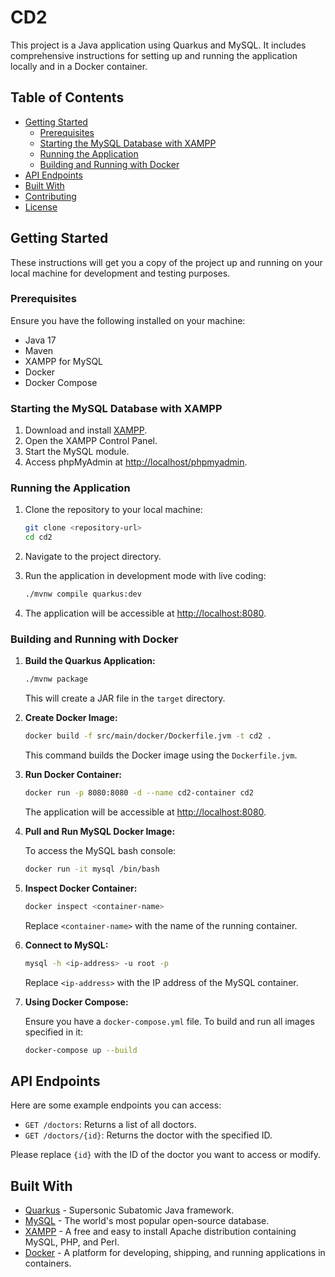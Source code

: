 # CD2

This project is a Java application using Quarkus and MySQL. It includes comprehensive instructions for setting up and running the application locally and in a Docker container. 

## Table of Contents

- [Getting Started](#getting-started)
  - [Prerequisites](#prerequisites)
  - [Starting the MySQL Database with XAMPP](#starting-the-mysql-database-with-xampp)
  - [Running the Application](#running-the-application)
  - [Building and Running with Docker](#building-and-running-with-docker)
- [API Endpoints](#api-endpoints)
- [Built With](#built-with)
- [Contributing](#contributing)
- [License](#license)

## Getting Started

These instructions will get you a copy of the project up and running on your local machine for development and testing purposes.

### Prerequisites

Ensure you have the following installed on your machine:

- Java 17
- Maven
- XAMPP for MySQL
- Docker
- Docker Compose

### Starting the MySQL Database with XAMPP

1. Download and install [XAMPP](https://www.apachefriends.org/index.html).
2. Open the XAMPP Control Panel.
3. Start the MySQL module.
4. Access phpMyAdmin at [http://localhost/phpmyadmin](http://localhost/phpmyadmin).

### Running the Application

1. Clone the repository to your local machine:

    ```bash
    git clone <repository-url>
    cd cd2
    ```

2. Navigate to the project directory.
3. Run the application in development mode with live coding:

    ```bash
    ./mvnw compile quarkus:dev
    ```

4. The application will be accessible at [http://localhost:8080](http://localhost:8080).

### Building and Running with Docker

1. **Build the Quarkus Application:**

    ```bash
    ./mvnw package
    ```

    This will create a JAR file in the `target` directory.

2. **Create Docker Image:**

    ```bash
    docker build -f src/main/docker/Dockerfile.jvm -t cd2 .
    ```

    This command builds the Docker image using the `Dockerfile.jvm`.

3. **Run Docker Container:**

    ```bash
    docker run -p 8080:8080 -d --name cd2-container cd2
    ```

    The application will be accessible at [http://localhost:8080](http://localhost:8080).

4. **Pull and Run MySQL Docker Image:**

    To access the MySQL bash console:

    ```bash
    docker run -it mysql /bin/bash
    ```

5. **Inspect Docker Container:**

    ```bash
    docker inspect <container-name>
    ```

    Replace `<container-name>` with the name of the running container.

6. **Connect to MySQL:**

    ```bash
    mysql -h <ip-address> -u root -p
    ```

    Replace `<ip-address>` with the IP address of the MySQL container.

7. **Using Docker Compose:**

    Ensure you have a `docker-compose.yml` file. To build and run all images specified in it:

    ```bash
    docker-compose up --build
    ```

## API Endpoints

Here are some example endpoints you can access:

- `GET /doctors`: Returns a list of all doctors.
- `GET /doctors/{id}`: Returns the doctor with the specified ID.

Please replace `{id}` with the ID of the doctor you want to access or modify.

## Built With

- [Quarkus](https://quarkus.io/) - Supersonic Subatomic Java framework.
- [MySQL](https://www.mysql.com/) - The world's most popular open-source database.
- [XAMPP](https://www.apachefriends.org/index.html) - A free and easy to install Apache distribution containing MySQL, PHP, and Perl.
- [Docker](https://www.docker.com/) - A platform for developing, shipping, and running applications in containers.
